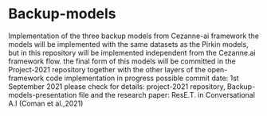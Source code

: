 # Backup-models
Implementation of the three backup models from Cezanne-ai framework
the models will be implemented with the same datasets as the Pirkin models, but in this repository will be implemented independent from the Cezanne.ai framework flow. 
the final form of this models will be committed in the Project-2021 repository together with the other layers of the open-framework
code implementation in progress
possible commit date: 1st September 2021
please check for details: project-2021 repository, Backup-models-presentation file and the research paper: ResE.T. in Conversational A.I (Coman et al.,2021)
